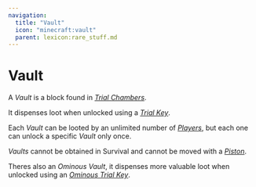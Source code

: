 ```yaml
---
navigation:
  title: "Vault"
  icon: "minecraft:vault"
  parent: lexicon:rare_stuff.md
---
```


# Vault

<ItemImage id="minecraft:vault" />

A *Vault* is a block found in [*Trial Chambers*](../world/structures.md#trial_chambers). 

It dispenses loot when unlocked using a [*Trial Key*](./trial_keys.md). 

Each *Vault* can be looted by an unlimited number of [*Players*](../creatures/human-player.md), but each one can unlock a specific *Vault* only once.

*Vaults* cannot be obtained in Survival and cannot be moved with a [*Piston*](../redstone/redstone_components.md#piston). 

Theres also an *Ominous Vault*, it dispenses more valuable loot when unlocked using an [*Ominous Trial Key*](./trial_keys.md).

